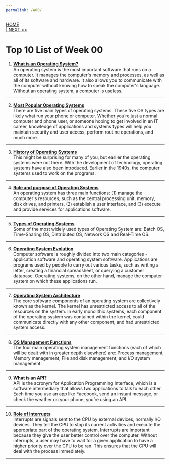```yaml
---
permalink: /W00/
---
```

[HOME](../)<br>
[| NEXT >>](../W01/)<br>

# Top 10 List of Week 00

1. **[What is an Operating System?](https://edu.gcfglobal.org/en/computerbasics/understanding-operating-systems/1/)** <br>
An operating system is the most important software that runs on a computer. It manages the computer's memory and processes, as well as all of its software and hardware. It also allows you to communicate with the computer without knowing how to speak the computer's language. Without an operating system, a computer is useless.<br>
* * *

2. **[Most Popular Operating Systems](https://www.wgu.edu/blog/5-most-popular-operating-systems1910.html)** <br>
There are five main types of operating systems. These five OS types are likely what run your phone or computer. Whether you’re just a normal computer and phone user, or someone hoping to get involved in an IT career, knowledge of applications and systems types will help you maintain security and user access, perform routine operations, and much more. <br>
* * *

3. **[History of Operating Systems](https://www.sutori.com/story/the-history-of-operating-systems--751ipFKEkLteiExiGXe7XVhu)** <br>
This might be surprising for many of you, but earlier the operating systems were not there. With the development of technology, operating systems have also been introduced. Earlier in the 1940s, the computer systems used to work on the programs. <br>
* * *

4. **[Role and purpose of Operating Systems](https://kullabs.com/class-11/computer-science-1/operating-system-2/introduction-role-and-function-of-operating-system)** <br>
An operating system has three main functions: (1) manage the computer's resources, such as the central processing unit, memory, disk drives, and printers, (2) establish a user interface, and (3) execute and provide services for applications software.<br>
* * *

5. **[Types of Operating Systems](https://www.geeksforgeeks.org/types-of-operating-systems/)** <br>
Some of the most widely used types of Operating System are: Batch OS, Time-Sharing OS, Distributed OS, Network OS and Real-Time OS. <br>
* * *

6. **[Operating System Evolution](http://www.technologyuk.net/computing/computer-software/operating-systems/operating-system-evolution.shtml)** <br>
Computer software is roughly divided into two main categories - application software and operating system software. Applications are programs used by people to carry out various tasks, such as writing a letter, creating a financial spreadsheet, or querying a customer database. Operating systems, on the other hand, manage the computer system on which these applications run. <br>
* * *

7. **[Operating System Architecture](http://www.technologyuk.net/computing/computer-software/operating-systems/operating-system-architecture.shtml)** <br>
The core software components of an operating system are collectively known as the kernel. The kernel has unrestricted access to all of the resources on the system. In early monolithic systems, each component of the operating system was contained within the kernel, could communicate directly with any other component, and had unrestricted system access. <br>
* * *

8. **[OS Management Functions](http://www.technologyuk.net/computing/computer-software/operating-systems/os-management-functions.shtml)** <br>
The four main operating system management functions (each of which will be dealt with in greater depth elsewhere) are: Process management, Memory management, File and disk management, and I/O system management. <br>
* * *

9. **[What is an API?](https://www.mulesoft.com/resources/api/what-is-an-api)** <br>
API is the acronym for Application Programming Interface, which is a software intermediary that allows two applications to talk to each other. Each time you use an app like Facebook, send an instant message, or check the weather on your phone, you’re using an API. <br>
* * *

10. **[Role of Interrupts](http://faculty.salina.k-state.edu/tim/ossg/Introduction/OSworking.html#:~:text=Interrupts%20are%20signals%20sent%20to,part%20of%20the%20operating%20system.&text=Hardware%20Interupts%20are%20generated%20by,some%20attention%20from%20the%20OS.)** <br>
Interrupts are signals sent to the CPU by external devices, normally I/O devices. They tell the CPU to stop its current activities and execute the appropriate part of the operating system. Interrupts are important because they give the user better control over the computer. Without interrupts, a user may have to wait for a given application to have a higher priority over the CPU to be ran. This ensures that the CPU will deal with the process immediately. <br>
* * *
